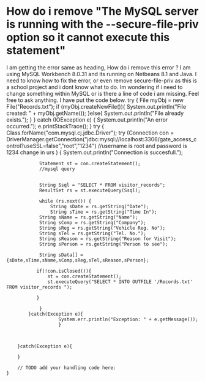 
# How do i remove "The MySQL server is running with the --secure-file-priv option so it cannot execute this statement"

I am getting the error same as heading, How do i remove this error ? I am using MySQL Workbench 8.0.31 and its running on Netbeans 8.1 and Java. I need to know how to fix the error, or even remove secure-file-priv as this is a school project and i dont know what to do.
Im wondering if i need to change something within MySQL or is there a line of code i am missing. Feel free to ask anything. I have put the code below.
        try {
            File myObj = new File("Records.txt");
            if (myObj.createNewFile()){
                System.out.println("File created: " + myObj.getName());
            }else{
                System.out.println("File already exists.");
            }
        } catch (IOException e) {
            System.out.println("An error occurred.");
            e.printStackTrace();
        }
        try {
            Class.forName("com.mysql.cj.jdbc.Driver");
            try (Connection con = DriverManager.getConnection("jdbc:mysql://localhost:3306/gate_access_control?useSSL=false","root","1234")
                    //username is root and password is 1234 change in urs
                    ) {
                System.out.println("Connection is succesfull.");
                
                Statement st = con.createStatement();
                //mysql query
                
                
                String Ssql = "SELECT * FROM visitor_records";
                ResultSet rs = st.executeQuery(Ssql);
                
                while (rs.next()) {
                    String sDate = rs.getString("Date");
                    String sTime = rs.getString("Time In");
                String sName = rs.getString("Name");
                String sComp = rs.getString("Company");
                String sReg = rs.getString("Vehicle Reg. No");
                String sTel = rs.getString("Tel. No.");
                String sReason = rs.getString("Reason for Visit");
                String sPerson = rs.getString("Person to see");
                
                String sData[] = {sDate,sTime,sName,sComp,sReg,sTel,sReason,sPerson};
                
               if(!con.isClosed()){
                   st = con.createStatement();
                   st.executeQuery("SELECT * INTO OUTFILE '/Records.txt' FROM visitor_records ");
                 
               }
         
                }
            }catch(Exception e){
                       System.err.println("Exception: " + e.getMessage());
                       } 
                
                
                  
        }catch(Exception e){
            
        }
        
        // TODO add your handling code here:
    }


        
